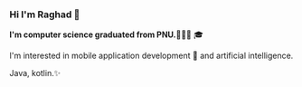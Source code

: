 ### Hi I'm Raghad 👋


**I'm computer science graduated from PNU.👩🏻‍💻** :mortar_board:

I'm interested in mobile application development :iphone: and artificial intelligence. 

Java, kotlin.:sparkles:


